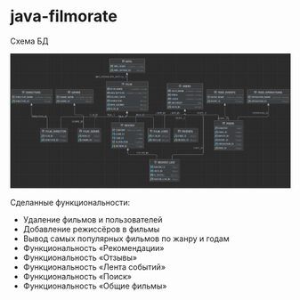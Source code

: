 # java-filmorate

Схема БД


![](src/main/resources/Screenshot_3.png)

Сделанные функциональности:
- Удаление фильмов и пользователей
- Добавление режиссёров в фильмы
- Вывод самых популярных фильмов по жанру и годам
- Функциональность «Рекомендации»
- Функциональность  «Отзывы»
- Функциональность «Лента событий»
- Функциональность «Поиск»
- Функциональность «Общие фильмы»
